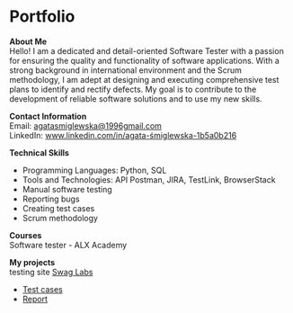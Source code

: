 # Portfolio
**About Me**  
Hello! I am a dedicated and detail-oriented Software Tester with a passion for ensuring the quality and functionality of software applications. With a strong background in international environment and the Scrum methodology, I am adept at designing and executing comprehensive test plans to identify and rectify defects. My goal is to contribute to the development of reliable software solutions and to use my new skills.

**Contact Information**  
Email: agatasmiglewska@1996gmail.com  
LinkedIn: www.linkedin.com/in/agata-śmiglewska-1b5a0b216

**Technical Skills**
* Programming Languages: Python, SQL  
* Tools and Technologies: API Postman, JIRA, TestLink, BrowserStack
* Manual software testing
* Reporting bugs
* Creating test cases
* Scrum methodology  

**Courses**  
Software tester - ALX Academy

**My projects**  
testing site [Swag Labs](https://www.saucedemo.com/)
* [Test cases](https://docs.google.com/spreadsheets/d/1Mm_LDXRzouTwMuIGenJMwfCwlZNH3EhD/edit?usp=drive_link&ouid=100875905387530406038&rtpof=true&sd=true)
* [Report](https://drive.google.com/file/d/1FfZKqw2kzB-rYV9ahYvOn_9CCYwkQLEj/view?usp=drive_link)

